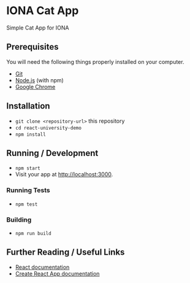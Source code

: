 # IONA Cat App

Simple Cat App for IONA

## Prerequisites

You will need the following things properly installed on your computer.

* [Git](https://git-scm.com/)
* [Node.js](https://nodejs.org/) (with npm)
* [Google Chrome](https://google.com/chrome/)

## Installation

* `git clone <repository-url>` this repository
* `cd react-university-demo`
* `npm install`

## Running / Development

* `npm start`
* Visit your app at [http://localhost:3000](http://localhost:3000).

### Running Tests

* `npm test`

### Building

* `npm run build`

## Further Reading / Useful Links

- [React documentation](https://reactjs.org/)
- [Create React App documentation](https://facebook.github.io/create-react-app/docs/getting-started)
